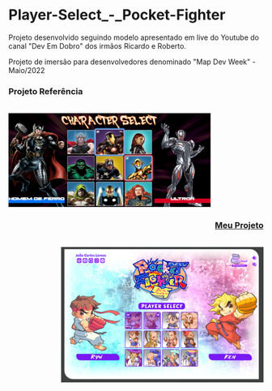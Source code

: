 # Player-Select_-_Pocket-Fighter

Projeto desenvolvido seguindo modelo apresentado em live do Youtube do canal "Dev Em Dobro" dos irmãos Ricardo e Roberto.

Projeto de imersão para desenvolvedores denominado "Map Dev Week" - Maio/2022

<div aligh="center">
  <div align="left">
    <h3>Projeto  Referência</h3></br>
    <a href="https://devemdobro.github.io/projeto-marvel-mapadev-week-final/" target="_blank">      
    <img width="400px" src="https://raw.githubusercontent.com/JoaoCarlosLemos/imagens/main/map_dev_week.PNG">
  </div>

  <div align="right">
    <h3>Meu Projeto</h3></br>
    <a href="https://joaocarloslemos.github.io/Player-Select_-_Pocket-Fighter/" target="_blank">
    <img width="400px" src="https://raw.githubusercontent.com/JoaoCarlosLemos/imagens/main/Player_Select_-_Pocket_Fighter.PNG">
  </div>
</div>
